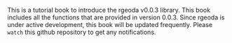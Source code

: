 This is a tutorial book to introduce the rgeoda v0.0.3 library. This book includes all the functions that are provided in version 0.0.3. Since rgeoda is under active development, this book will be updated frequently. Please `watch` this github repository to get any notifications.
